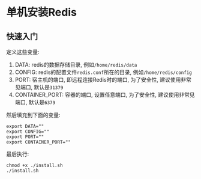 # 单机安装Redis

## 快速入门

定义这些变量:

1. DATA: redis的数据存储目录, 例如`/home/redis/data`
2. CONFIG: redis的配置文件`redis.conf`所在的目录, 例如`/home/redis/config`
3. PORT: 宿主机的端口, 即远程连接Redis时的端口, 为了安全性, 建议使用非常见端口, 默认是`31379`
4. CONTAINER_PORT: 容器的端口, 设置任意端口, 为了安全性, 建议使用非常见端口, 默认是`6379`

然后填充到下面的变量:

```shell
export DATA=""
export CONFIG=""
export PORT=""
export CONTAINER_PORT=""
```

最后执行:

```shell
chmod +x ./install.sh
./install.sh
```
